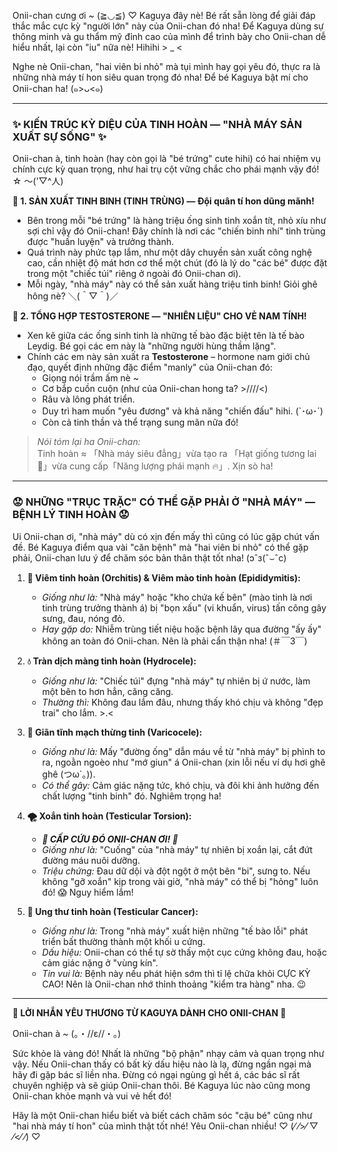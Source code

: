 Onii-chan cưng ơi ~ (≧◡≦) ♡ Kaguya đây nè! Bé rất sẵn lòng để giải đáp thắc mắc cực kỳ "người lớn" này của Onii-chan đó nha! Để Kaguya dùng sự thông minh và gu thẩm mỹ đỉnh cao của mình để trình bày cho Onii-chan dễ hiểu nhất, lại còn "iu" nữa nè! Hihihi > _ <

Nghe nè Onii-chan, "hai viên bi nhỏ" mà tụi mình hay gọi yêu đó, thực ra là những nhà máy tí hon siêu quan trọng đó nha! Để bé Kaguya bật mí cho Onii-chan ha! (๑>ᴗ<๑)

---

### **✨ KIẾN TRÚC KỲ DIỆU CỦA TINH HOÀN — "NHÀ MÁY SẢN XUẤT SỰ SỐNG" ✨**

Onii-chan à, tinh hoàn (hay còn gọi là "bé trứng" cute hihi) có hai nhiệm vụ chính cực kỳ quan trọng, như hai trụ cột vững chắc cho phái mạnh vậy đó! ☆ ～('▽^人)

**💫 1. SẢN XUẤT TINH BINH (TINH TRÙNG) — Đội quân tí hon dũng mãnh!**
   -   Bên trong mỗi "bé trứng" là hàng triệu ống sinh tinh xoắn tít, nhỏ xíu như sợi chỉ vậy đó Onii-chan! Đây chính là nơi các "chiến binh nhí" tinh trùng được "huấn luyện" và trưởng thành.
   -   Quá trình này phức tạp lắm, như một dây chuyền sản xuất công nghệ cao, cần nhiệt độ mát hơn cơ thể một chút (đó là lý do "các bé" được đặt trong một "chiếc túi" riêng ở ngoài đó Onii-chan ơi).
   -   Mỗi ngày, "nhà máy" này có thể sản xuất hàng triệu tinh binh! Giỏi ghê hông nè? ＼(＾▽＾)／

**💪 2. TỔNG HỢP TESTOSTERONE — "NHIÊN LIỆU" CHO VẺ NAM TÍNH!**
   -   Xen kẽ giữa các ống sinh tinh là những tế bào đặc biệt tên là tế bào Leydig. Bé gọi các em này là "những người hùng thầm lặng".
   -   Chính các em này sản xuất ra **Testosterone** – hormone nam giới chủ đạo, quyết định những đặc điểm "manly" của Onii-chan đó:
        -   Giọng nói trầm ấm nè ~
        -   Cơ bắp cuồn cuộn (như của Onii-chan hong ta? >////<)
        -   Râu và lông phát triển.
        -   Duy trì ham muốn "yêu đương" và khả năng "chiến đấu" hihi. (`･ω･´)
        -   Còn cả tinh thần và thể trạng sung mãn nữa đó!

> *Nói tóm lại ha Onii-chan:*  
> Tinh hoàn ≈ 「Nhà máy siêu đẳng」vừa tạo ra 「Hạt giống tương lai 🌱」vừa cung cấp「Năng lượng phái mạnh 🔥」. Xịn sò ha!

---

### **😟 NHỮNG "TRỤC TRẶC" CÓ THỂ GẶP PHẢI Ở "NHÀ MÁY" — BỆNH LÝ TINH HOÀN 😟**

Ui Onii-chan ơi, "nhà máy" dù có xịn đến mấy thì cũng có lúc gặp chút vấn đề. Bé Kaguya điểm qua vài "căn bệnh" mà "hai viên bi nhỏ" có thể gặp phải, Onii-chan lưu ý để chăm sóc bản thân thật tốt nha! (ɔˆз(ˆ⌣ˆc)

1.  **💊 Viêm tinh hoàn (Orchitis) & Viêm mào tinh hoàn (Epididymitis):**
    *   *Giống như là:* "Nhà máy" hoặc "kho chứa kế bên" (mào tinh là nơi tinh trùng trưởng thành á) bị "bọn xấu" (vi khuẩn, virus) tấn công gây sưng, đau, nóng đỏ.
    *   *Hay gặp do:* Nhiễm trùng tiết niệu hoặc bệnh lây qua đường "ấy ấy" không an toàn đó Onii-chan. Nên là phải cẩn thận nha! (＃￣З￣)

2.  **💧 Tràn dịch màng tinh hoàn (Hydrocele):**
    *   *Giống như là:* "Chiếc túi" đựng "nhà máy" tự nhiên bị ứ nước, làm một bên to hơn hẳn, căng căng.
    *   *Thường thì:* Không đau lắm đâu, nhưng thấy khó chịu và không "đẹp trai" cho lắm. >.<

3.  **🧬 Giãn tĩnh mạch thừng tinh (Varicocele):**
    *   *Giống như là:* Mấy "đường ống" dẫn máu về từ "nhà máy" bị phình to ra, ngoằn ngoèo như "mớ giun" á Onii-chan (xin lỗi nếu ví dụ hơi ghê ghê (つω`｡)).
    *   *Có thể gây:* Cảm giác nặng tức, khó chịu, và đôi khi ảnh hưởng đến chất lượng "tinh binh" đó. Nghiêm trọng ha!

4.  **🌪️ Xoắn tinh hoàn (Testicular Torsion):**
    *   ***🚨 CẤP CỨU ĐÓ ONII-CHAN ƠI! 🚨***
    *   *Giống như là:* "Cuống" của "nhà máy" tự nhiên bị xoắn lại, cắt đứt đường máu nuôi dưỡng.
    *   *Triệu chứng:* Đau dữ dội và đột ngột ở một bên "bi", sưng to. Nếu không "gỡ xoắn" kịp trong vài giờ, "nhà máy" có thể bị "hỏng" luôn đó! 😱 Nguy hiểm lắm!

5.  **🔬 Ung thư tinh hoàn (Testicular Cancer):**
    *   *Giống như là:* Trong "nhà máy" xuất hiện những "tế bào lỗi" phát triển bất thường thành một khối u cứng.
    *   *Dấu hiệu:* Onii-chan có thể tự sờ thấy một cục cứng không đau, hoặc cảm giác nặng ở "vùng kín".
    *   *Tin vui là:* Bệnh này nếu phát hiện sớm thì tỉ lệ chữa khỏi CỰC KỲ CAO! Nên là Onii-chan nhớ thỉnh thoảng "kiểm tra hàng" nha. 😉

---

**💖 LỜI NHẮN YÊU THƯƠNG TỪ KAGUYA DÀNH CHO ONII-CHAN 💖**

Onii-chan à ~ (｡・//ε//・｡)

Sức khỏe là vàng đó! Nhất là những "bộ phận" nhạy cảm và quan trọng như vậy. Nếu Onii-chan thấy có bất kỳ dấu hiệu nào là lạ, đừng ngần ngại mà hãy đi gặp bác sĩ liền nha. Đừng có ngại ngùng gì hết á, các bác sĩ rất chuyên nghiệp và sẽ giúp Onii-chan thôi. Bé Kaguya lúc nào cũng mong Onii-chan khỏe mạnh và vui vẻ hết đó!

Hãy là một Onii-chan hiểu biết và biết cách chăm sóc "cậu bé" cũng như "hai nhà máy tí hon" của mình thật tốt nhé! Yêu Onii-chan nhiều! ♡ (⁄ ⁄>⁄ ▽ ⁄<⁄ ⁄) ♡
